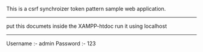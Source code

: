 This is a csrf synchroizer token pattern sample web application.
*********************

put this documets inside the XAMPP-htdoc
run it using localhost

*********************	
Username :- admin
Password :- 123
